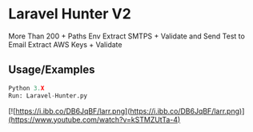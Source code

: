 # Laravel Hunter V2  

More Than 200 + Paths Env 
Extract SMTPS + Validate and Send Test to Email
Extract AWS Keys + Validate




## Usage/Examples

```python
Python 3.X
Run: Laravel-Hunter.py
```


[![https://i.ibb.co/DB6JqBF/larr.png](https://i.ibb.co/DB6JqBF/larr.png)](https://www.youtube.com/watch?v=kSTMZUtTa-4)
